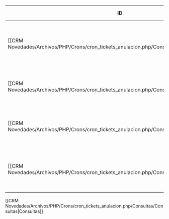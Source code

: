 | ID<br>                                                                                      | Tipo   | Archivo Origen                                                                                                  | Modulo Funcional     | Base de Datos    | Tablas Afectadas                                          | Joins                                                                                                                                                                                  | Objetivo                                                    | Impacto | Observacion |
| ------------------------------------------------------------------------------------------- | ------ | --------------------------------------------------------------------------------------------------------------- | -------------------- | ---------------- | --------------------------------------------------------- | -------------------------------------------------------------------------------------------------------------------------------------------------------------------------------------- | ----------------------------------------------------------- | ------- | ----------- |
| [[CRM Novedades/Archivos/PHP/Crons/cron_tickets_anulacion.php/Consultas/SELECT/Q001\|Q001]] | SELECT | [[CRM Novedades/Archivos/PHP/Crons/cron_tickets_anulacion.php/Consultas/Consultas\|cron_tickets_anulacion.php]] | Envío de anulaciones | gyssrl_novedades | sw_colaEnvioMail, sw_tickets, sw_ticketsPolizas           | LEFT JOIN sw_tickets ON sw_colaEnvioMail.id_ticket = sw_tickets.id  <br>LEFT JOIN sw_ticketsPolizas ON sw_colaEnvioMail.id_ticket = sw_ticketsPolizas.id_ticket                        | Obtener tickets pendientes de envío con motivo de anulación | Lectura |             |
| [[CRM Novedades/Archivos/PHP/Crons/cron_tickets_anulacion.php/Consultas/SELECT/Q002\|Q002]] | SELECT | [[CRM Novedades/Archivos/PHP/Crons/cron_tickets_anulacion.php/Consultas/Consultas\|cron_tickets_anulacion.php]] | Envío de anulaciones | gyssrl_novedades | sw_clientes, sw_tickets                                   | LEFT JOIN sw_tickets ON sw_clientes.idCliente = sw_tickets.cliente                                                                                                                     | Obtener nombre y email del cliente asociado al ticket       | Lectura |             |
| [[CRM Novedades/Archivos/PHP/Crons/cron_tickets_anulacion.php/Consultas/SELECT/Q003\|Q003]] | SELECT | [[CRM Novedades/Archivos/PHP/Crons/cron_tickets_anulacion.php/Consultas/Consultas\|cron_tickets_anulacion.php]] | Envío de anulaciones | gyssrl_novedades | sw_ticketsPolizas, sw_tickets                             | LEFT JOIN sw_tickets ON sw_ticketsPolizas.id_ticket = sw_tickets.id                                                                                                                    | Obtener seccion y compañía para armar contenido del email   | Lectura |             |
| [[CRM Novedades/Archivos/PHP/Crons/cron_tickets_anulacion.php/Consultas/SELECT/Q004\|Q004]] | SELECT | [[CRM Novedades/Archivos/PHP/Crons/cron_tickets_anulacion.php/Consultas/Consultas\|cron_tickets_anulacion.php]] | Envío de anulaciones | gyssrl_novedades | sw_ticketsPolizas, sw_tarjetas, sw_ticketsMotivosRechazos | LEFT JOIN sw_tarjetas ON sw_ticketsPolizas.tipoTarjeta = sw_tarjetas.id  <br>LEFT JOIN sw_ticketsMotivosRechazos ON sw_ticketsPolizas.motivoRechazo = sw_ticketsMotivosRechazos.codigo | Obtener detalle del rechazo y medio de pago                 | Lectura |             |

[[CRM Novedades/Archivos/PHP/Crons/cron_tickets_anulacion.php/Consultas/Consultas|Consultas]]